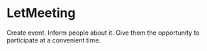 LetMeeting
==========

Create event. Inform people about it. Give them the opportunity to participate at a convenient time.
